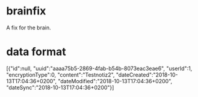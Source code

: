# brainfix
A fix for the brain.

# data format
[{"id":null,
"uuid":"aaaa75b5-2869-4fab-b54b-8073eac3eae6",
"userId":1,
"encryptionType":0,
"content":"Testnotiz2",
"dateCreated":"2018-10-13T17:04:36+0200",
"dateModified":"2018-10-13T17:04:36+0200",
"dateSync":"2018-10-13T17:04:36+0200"}]